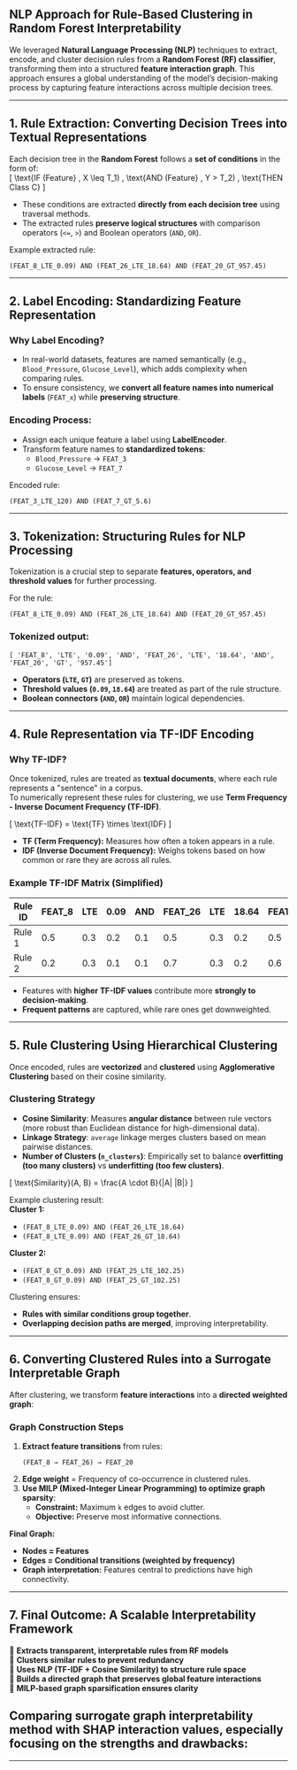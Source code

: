 ## **NLP Approach for Rule-Based Clustering in Random Forest Interpretability**  

We leveraged **Natural Language Processing (NLP)** techniques to extract, encode, and cluster decision rules from a **Random Forest (RF) classifier**, transforming them into a structured **feature interaction graph**. This approach ensures a global understanding of the model’s decision-making process by capturing feature interactions across multiple decision trees.

---

## **1. Rule Extraction: Converting Decision Trees into Textual Representations**  
Each decision tree in the **Random Forest** follows a **set of conditions** in the form of:  
\[
\text{IF (Feature} \, X \leq T_1) \, \text{AND (Feature} \, Y > T_2) \, \text{THEN Class C}
\]
- These conditions are extracted **directly from each decision tree** using traversal methods.
- The extracted rules **preserve logical structures** with comparison operators (`<=`, `>`) and Boolean operators (`AND`, `OR`).

Example extracted rule:  
```
(FEAT_8_LTE_0.09) AND (FEAT_26_LTE_18.64) AND (FEAT_20_GT_957.45)
```

---

## **2. Label Encoding: Standardizing Feature Representation**  
### **Why Label Encoding?**  
- In real-world datasets, features are named semantically (e.g., `Blood_Pressure`, `Glucose_Level`), which adds complexity when comparing rules.
- To ensure consistency, we **convert all feature names into numerical labels** (`FEAT_x`) while **preserving structure**.

### **Encoding Process:**  
- Assign each unique feature a label using **LabelEncoder**.
- Transform feature names to **standardized tokens**:  
  - `Blood_Pressure` → `FEAT_3`
  - `Glucose_Level` → `FEAT_7`

Encoded rule:  
```
(FEAT_3_LTE_120) AND (FEAT_7_GT_5.6)
```

---

## **3. Tokenization: Structuring Rules for NLP Processing**  
Tokenization is a crucial step to separate **features, operators, and threshold values** for further processing.  

For the rule:  
```
(FEAT_8_LTE_0.09) AND (FEAT_26_LTE_18.64) AND (FEAT_20_GT_957.45)
```
### **Tokenized output:**
```
[ 'FEAT_8', 'LTE', '0.09', 'AND', 'FEAT_26', 'LTE', '18.64', 'AND', 'FEAT_20', 'GT', '957.45']
```
- **Operators (`LTE`, `GT`)** are preserved as tokens.
- **Threshold values (`0.09`, `18.64`)** are treated as part of the rule structure.
- **Boolean connectors (`AND`, `OR`)** maintain logical dependencies.

---

## **4. Rule Representation via TF-IDF Encoding**  
### **Why TF-IDF?**
Once tokenized, rules are treated as **textual documents**, where each rule represents a "sentence" in a corpus.  
To numerically represent these rules for clustering, we use **Term Frequency - Inverse Document Frequency (TF-IDF)**.

\[
\text{TF-IDF} = \text{TF} \times \text{IDF}
\]

- **TF (Term Frequency):** Measures how often a token appears in a rule.
- **IDF (Inverse Document Frequency):** Weighs tokens based on how common or rare they are across all rules.

### **Example TF-IDF Matrix (Simplified)**  
| Rule ID | FEAT_8 | LTE | 0.09 | AND | FEAT_26 | LTE | 18.64 | FEAT_20 | GT | 957.45 |
|---------|--------|-----|------|-----|---------|-----|------|---------|----|--------|
| Rule 1  | 0.5    | 0.3 | 0.2  | 0.1 | 0.5     | 0.3 | 0.2  | 0.5     | 0.3 | 0.2    |
| Rule 2  | 0.2    | 0.3 | 0.1  | 0.1 | 0.7     | 0.3 | 0.2  | 0.6     | 0.3 | 0.1    |

- Features with **higher TF-IDF values** contribute more **strongly to decision-making**.
- **Frequent patterns** are captured, while rare ones get downweighted.

---

## **5. Rule Clustering Using Hierarchical Clustering**  
Once encoded, rules are **vectorized** and **clustered** using **Agglomerative Clustering** based on their cosine similarity.

### **Clustering Strategy**
- **Cosine Similarity**: Measures **angular distance** between rule vectors (more robust than Euclidean distance for high-dimensional data).
- **Linkage Strategy**: `average` linkage merges clusters based on mean pairwise distances.
- **Number of Clusters (`n_clusters`)**: Empirically set to balance **overfitting (too many clusters)** vs **underfitting (too few clusters)**.

\[
\text{Similarity}(A, B) = \frac{A \cdot B}{\|A\| \|B\|}
\]

Example clustering result:  
**Cluster 1:**
- `(FEAT_8_LTE_0.09) AND (FEAT_26_LTE_18.64)`
- `(FEAT_8_LTE_0.09) AND (FEAT_26_GT_18.64)`

**Cluster 2:**
- `(FEAT_8_GT_0.09) AND (FEAT_25_LTE_102.25)`
- `(FEAT_8_GT_0.09) AND (FEAT_25_GT_102.25)`

Clustering ensures:
- **Rules with similar conditions group together**.
- **Overlapping decision paths are merged**, improving interpretability.

---

## **6. Converting Clustered Rules into a Surrogate Interpretable Graph**  
After clustering, we transform **feature interactions** into a **directed weighted graph**:

### **Graph Construction Steps**
1. **Extract feature transitions** from rules:
   ```
   (FEAT_8 → FEAT_26) → FEAT_20
   ```
2. **Edge weight** = Frequency of co-occurrence in clustered rules.
3. **Use MILP (Mixed-Integer Linear Programming) to optimize graph sparsity**:
   - **Constraint:** Maximum `k` edges to avoid clutter.
   - **Objective:** Preserve most informative connections.

**Final Graph:**
- **Nodes = Features**
- **Edges = Conditional transitions (weighted by frequency)**
- **Graph interpretation:** Features central to predictions have high connectivity.

---

## **7. Final Outcome: A Scalable Interpretability Framework**  
🔹 **Extracts transparent, interpretable rules from RF models**  
🔹 **Clusters similar rules to prevent redundancy**  
🔹 **Uses NLP (TF-IDF + Cosine Similarity) to structure rule space**  
🔹 **Builds a directed graph that preserves global feature interactions**  
🔹 **MILP-based graph sparsification ensures clarity**  

## Comparing **surrogate graph interpretability method** with **SHAP interaction values**, especially focusing on the strengths and drawbacks:

---